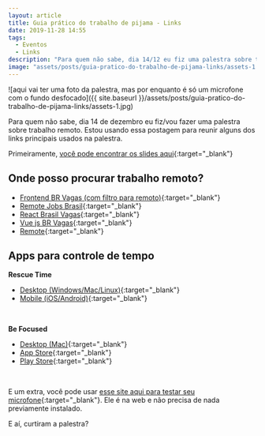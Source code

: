 ```yaml
---
layout: article
title: Guia prático do trabalho de pijama - Links
date: 2019-11-28 14:55
tags:
  - Eventos
  - Links
description: "Para quem não sabe, dia 14/12 eu fiz uma palestra sobre trabalho remoto. Estou usando essa postagem para reunir alguns dos links principais usados na palestra."
image: "assets/posts/guia-pratico-do-trabalho-de-pijama-links/assets-1.jpg"
---
```


![aqui vai ter uma foto da palestra, mas por enquanto é só um microfone com o fundo desfocado]({{ site.baseurl }}/assets/posts/guia-pratico-do-trabalho-de-pijama-links/assets-1.jpg)

Para quem não sabe, dia 14 de dezembro eu fiz/vou fazer uma palestra sobre trabalho remoto. Estou usando essa postagem para reunir alguns dos links principais usados na palestra.

<!--more-->

Primeiramente, [você pode encontrar os slides aqui](https://slides.com/baiah/guia-pratico-do-trabalho-de-pijama/){:target="\_blank"}

## Onde posso procurar trabalho remoto?

- [Frontend BR Vagas (com filtro para remoto)](https://github.com/frontendbr/vagas/issues?q=is%3Aissue+is%3Aopen+label%3ARemoto){:target="\_blank"}
- [Remote Jobs Brasil](github.com/lerrua/remote-jobs-brazil){:target="\_blank"}
- [React Brasil Vagas](https://github.com/react-brasil/vagas){:target="\_blank"}
- [Vue js BR Vagas](github.com/vuejs-br/vagas){:target="\_blank"}
- [Remote](https://github.com/alinebastos/remote){:target="\_blank"}

## Apps para controle de tempo

**Rescue Time**

- [Desktop (Windows/Mac/Linux)](www.rescuetime.com/download-rescuetime){:target="\_blank"}
- [Mobile (iOS/Android)](https://www.rescuetime.com/mobile){:target="\_blank"}

<br/>

**Be Focused**

- [Desktop (Mac)](apps.apple.com/br/app/be-focused-focus-timer/id973134470?l=en&mt=12){:target="\_blank"}
- [App Store](https://apps.apple.com/br/app/be-focused-focus-timer/id973130201){:target="\_blank"}
- [Play Store](https://play.google.com/store/apps/details?id=com.superelement.pomodoro&hl=pt_BR){:target="\_blank"}

<br/>

E um extra, você pode usar [esse site aqui para testar seu microfone](https://webcammictest.com/check-microphone.html){:target="\_blank"}. Ele é na web e não precisa de nada previamente instalado.

E aí, curtiram a palestra?
